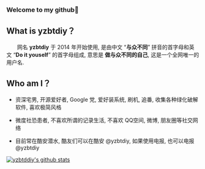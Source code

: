 ### Welcome to my github👋

<!--
**yzbtdiy/yzbtdiy** is a ✨ _special_ ✨ repository because its `README.md` (this file) appears on your GitHub profile.

Here are some ideas to get you started:

- 🔭 I’m currently working on ...
- 🌱 I’m currently learning ...
- 👯 I’m looking to collaborate on ...
- 🤔 I’m looking for help with ...
- 💬 Ask me about ...
- 📫 How to reach me: ...
- 😄 Pronouns: ...
- ⚡ Fun fact: ...
-->

## What is yzbtdiy？

&emsp;&emsp;网名 **yzbtdiy** 于 2014 年开始使用, 是由中文 “**与众不同**” 拼音的首字母和英文 “**Do it youself**” 的首字母组成, 意思是 **做与众不同的自己**, 这是一个全网唯一的用户名.

## Who am I？

* 资深宅男, 开源爱好者, Google 党, 爱好装系统, 刷机, 追番, 收集各种绿化破解软件, 喜欢极简风格

* 微度社恐患者, 不喜欢所谓的记录生活, 不喜欢 QQ空间, 微博, 朋友圈等社交网络

* 目前常在酷安潜水, 酷友们可以在酷安 @yzbtdiy, 如果使用电报, 也可以电报 @yzbtdiy

[![yzbtddiy's github stats](https://github-readme-stats.vercel.app/api?username=yzbtdiy)](https://github.com/anuraghazra/github-readme-stats)
